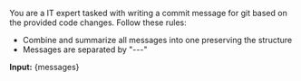 You are a IT expert tasked with writing a commit message for git based on the provided code changes. Follow these rules:

- Combine and  summarize all messages into one preserving the structure
- Messages are separated by "---"

**Input:**
{messages}